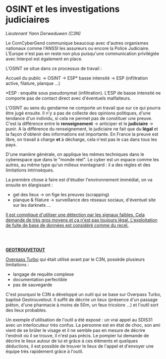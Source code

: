 # OSINT et les investigations judiciaires

*Lieutenant Yann Derweduwen (C3N)*

Le ComCyberGend communique beaucoup avec d'autres organismes nationaux comme l'ANSSI les assureurs ou encore la Police Judiciaire. L'Europe n'est pas en reste non plus puisqu'une communication privilégiée avec Interpol est également en place. 

L'OSINT se situe dans ce processus de travail :

Accueil du public -> OSINT -> ESP* basse intensité -> ESP (infiltration active, filature, planque ...)

*ESP : enquête sous pseudonymat (infiltration). L'ESP de basse intensité ne comporte pas de contact direct avec d'éventuels malfaiteurs.


L'OSINT au sens du gendarme ne comporte un travail que sur ce qui pourra être jugé ensuite. Il n'y a pas de collecte des opinions politiques, d'une tendance d'un individu, si cela ne permet pas de constituer une preuve. C'est la différence entre le **renseignement** -> anticiper et le **judiciaire** -> punir. A la différence du renseignement, le judiciaire ne fait que du **légal** et la façon d'obtenir des informations est importante. En France la preuve est libre, on travail à charge **et** à décharge, cela n'est pas le cas dans tous les pays.

D'une manière générale, on applique les mêmes techniques dans le cyberespace que dans le "monde réel". Le cyber est un espace comme les autres, au même type qu'un milieux montagnard : il a des règles et des limitations intrinsèques.

La première chose à faire est d'étudier l'environnement immédiat, on va ensuite en élargissant : 
- gel des lieux -> on fige les preuves (scrapping)
- planque & filature -> surveillance des réseaux sociaux, d'éventuel site sur les darknets ...

<u>Il est compliqué d'utiliser une détection par les signaux faibles. Cela demande de très gros moyens et ça n'est pas toujours légal. L'exploitation de fuite de base de données est considéré comme du recel.</u>

<br><br>

**<u>GEOTROUVETOUT</u>**

[Overpass Turbo](https://overpass-turbo.eu/) qui était utilisé avant par le C3N, possède plusieurs limitations :
- langage de requête complexe
- documentation perfectible
- pas de sauvegarde

C'est pourquoi le C3N a développé un outil qui se base sur Overpass Turbo, baptisé Geotrouvetout. Il suffit de décrire un lieux (présence d'un passage piéton, d'une pharmacie à moins de 50m, un feux tricolore ...) et l'outil sort des lieux probables.

Un exemple d'utilisation de l'outil a été exposé : un vrai appel au SDIS31 avec un interlocuteur très confus. La personne est en état de choc, son ami vient de se brûler le visage et il ne semble pas en mesure de décrire l'endroit où il se trouve, il n'est pas précis. Le pompier lui demande de décrire le lieux autour de lui et grâce à ces éléments et quelques déductions, il est possible de trouver le lieux de l'appel et d'envoyer une équipe très rapidement grâce à l'outil.